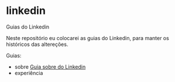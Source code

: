 # linkedin
Guias do Linkedin

Neste repositório eu colocarei as guias do Linkedin, para manter os históricos das altereções.

Guias:
- sobre <a href="https://github.com/sergio-naito/linkedin/blob/main/sobre.md"> Guia sobre do Linkedin </a>
- experiência
